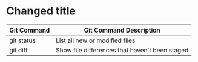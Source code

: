 # Changed title

| Git Command | Git Command Description |
| --- | --- |
| git status | List all new or modified files |
| git diff | Show file differences that haven't been staged |
